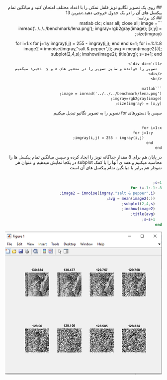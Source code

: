 <div dir='rtl'>
## روی یک تصویر نگاتیو نویز فلفل نمکی را با اعداد مختلف امتحان کنید و میانگین تمام پیکسل های آن را در یک جدول خروجی دهید.:تمرین 13 </br>
## کد برنامه: </br>
```matlab
clc;
clear all;
close all;
image = imread('../../../benchmark/lena.png');
imgray=rgb2gray(image);
[x,y] = size(imgray);

for i=1:x
    for j=1:y
        imgray(i,j) = 255 - imgray(i,j);
    end
end
s=1;
for i=.1:.1:.8
   image2 = imnoise(imgray,"salt & pepper",i);
   avg = mean(image2(:));
   subplot(2,4,s);
   imshow(image2);
   title(avg);
   s=s+1;
end

```
<div dir='rtl'>
  تصویر را خوانده و سایز تصویر را در متغیر های x و y  ذخیره میکنیم
</div>
</br>

```matlab
image = imread('../../../benchmark/lena.png');
imgray=rgb2gray(image);
[x,y] = size(imgray);
```

<div dir='rtl'>
  سپس با دستورهای for تصویر را به تصویر نگاتیو تبدیل میکنیم
</div>
</br>

```
for i=1:x
    for j=1:y
        imgray(i,j) = 255 - imgray(i,j);
    end
end

```

<div dir='rtl'>
  در پایان هم برای 8 مقدار جداگانه نویز را ایجاد کرده و سپس میانگین تمام پیکسل ها را محاسبه میکنیم و همه ی آنها را با کمک subplot در یکجا نمایش میدهیم و عنوان هر نمودار هم برابر با میانگین تمام پیکسل های آن است
</div>
</br>

```matlab
s=1;
for i=.1:.1:.8
   image2 = imnoise(imgray,"salt & pepper",i);
   avg = mean(image2(:));
   subplot(2,4,s);
   imshow(image2);
   title(avg);
   s=s+1;
end

```

![Image of Yaktocat](Resulte.PNG)
